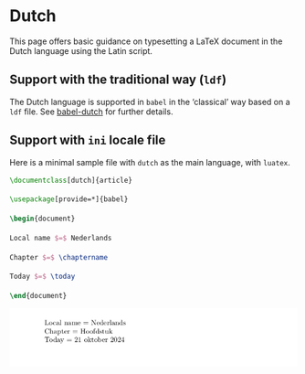 # Dutch

This page offers basic guidance on typesetting a LaTeX document in the
Dutch language using the Latin script.

## Support with the traditional way (`ldf`)

The Dutch language is supported in `babel` in the ‘classical’ way
based on a `ldf` file. See [babel-dutch](https://ctan.org/pkg/babel-dutch)
for further details.

## Support with `ini` locale file

Here is a minimal sample file with `dutch` as the main language, with `luatex`.

```tex
\documentclass[dutch]{article}

\usepackage[provide=*]{babel}

\begin{document}

Local name $=$ Nederlands

Chapter $=$ \chaptername

Today $=$ \today

\end{document}
```

![](../media/locale-dutch.png)